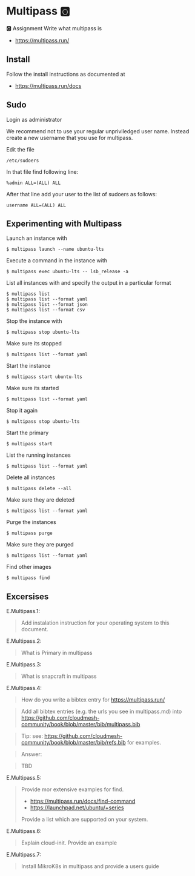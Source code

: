 # Multipass :o2:

:o2: Assignment Write what multipass is

* <https://multipass.run/>

## Install 

Follow the install instructions as documented at

* <https://multipass.run/docs>

## Sudo

Login as administrator

We recommend not to use your regular unpriviledged user name. Instead
create a new username that you use for multipass.

Edit the file 

    /etc/sudoers

In that file find following line: 

    %admin ALL=(ALL) ALL 

After that line add your user to the list of sudoers as follows: 

    username ALL=(ALL) ALL
    
    
## Experimenting with Multipass

Launch an instance with 

    $ multipass launch --name ubuntu-lts

Execute a command in the instance with 

    $ multipass exec ubuntu-lts -- lsb_release -a

List all instances with and specify the output in a particular format

    $ multipass list
    $ multipass list --format yaml
    $ multipass list --format json
    $ multipass list --format csv
    
Stop the instance with 
    
    $ multipass stop ubuntu-lts

Make sure its stopped

    $ multipass list --format yaml

Start the instance

    $ multipass start ubuntu-lts

Make sure its started

    $ multipass list --format yaml

Stop it again

    $ multipass stop ubuntu-lts

Start the primary

    $ multipass start 

List the running instances

    $ multipass list --format yaml

Delete all instances

    $ multipass delete --all

Make sure they are deleted

    $ multipass list --format yaml

Purge the instances

    $ multipass purge

Make sure they are purged

    $ multipass list --format yaml

Find other images

    $ multipass find


## Excersises

E.Multipass.1:

> Add instalation instruction for your operating system to this document.

E.Multipass.2: 

> What is Primary in multipass

E.Multipass.3: 

> What is snapcraft in multipass 

E.Multipass.4:

> How do you write a bibtex entry for <https://multipass.run/>

> Add all bibtex entries (e.g. the urls you see in multipass.md) into
> <https://github.com/cloudmesh-community/book/blob/master/bib/multipass.bib>

> Tip: see: <https://github.com/cloudmesh-community/book/blob/master/bib/refs.bib> 
> for examples.

> Answer:

> TBD

E.Multipass.5:

> Provide mor extensive examples for find.
>
> * <https://multipass.run/docs/find-command>
> * <https://launchpad.net/ubuntu/+series>
> 
> Provide a list which are supported on your system.

E.Multipass.6:

> Explain cloud-init. Provide an example

E.Multipass.7:

> Install MikroK8s in multipass and provide a users guide

